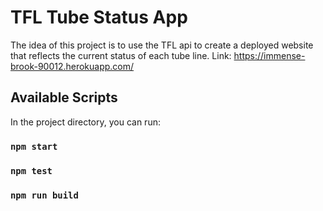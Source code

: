 # TFL Tube Status App
The idea of this project is to use the TFL api to create a deployed website that reflects the current status of each tube line.
Link: https://immense-brook-90012.herokuapp.com/

## Available Scripts

In the project directory, you can run:

### `npm start`
### `npm test`
### `npm run build`
